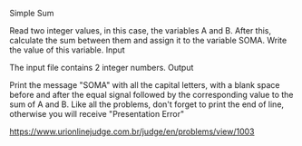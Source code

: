 Simple Sum

Read two integer values, in this case, the variables A and B. After this, calculate the sum between them and assign it to the variable SOMA. Write the value of this variable.
Input

The input file contains 2 integer numbers.
Output

Print the message "SOMA" with all the capital letters, with a blank space before and after the equal signal followed by the corresponding value to the sum of A and B. Like all the problems, don't forget to print the end of line, otherwise you will receive "Presentation Error"

https://www.urionlinejudge.com.br/judge/en/problems/view/1003
